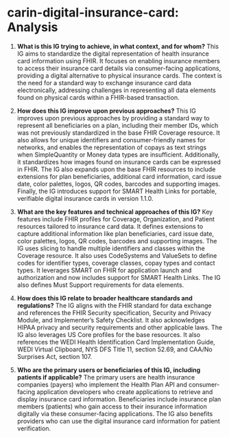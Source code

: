 # carin-digital-insurance-card: Analysis

1.  **What is this IG trying to achieve, in what context, and for whom?**
    This IG aims to standardize the digital representation of health insurance card information using FHIR. It focuses on enabling insurance members to access their insurance card details via consumer-facing applications, providing a digital alternative to physical insurance cards. The context is the need for a standard way to exchange insurance card data electronically, addressing challenges in representing all data elements found on physical cards within a FHIR-based transaction.

2.  **How does this IG improve upon previous approaches?**
    This IG improves upon previous approaches by providing a standard way to represent all beneficiaries on a plan, including their member IDs, which was not previously standardized in the base FHIR Coverage resource. It also allows for unique identifiers and consumer-friendly names for networks, and enables the representation of copays as text strings when SimpleQuantity or Money data types are insufficient. Additionally, it standardizes how images found on insurance cards can be expressed in FHIR. The IG also expands upon the base FHIR resources to include extensions for plan beneficiaries, additional card information, card issue date, color palettes, logos, QR codes, barcodes and supporting images. Finally, the IG introduces support for SMART Health Links for portable, verifiable digital insurance cards in version 1.1.0.

3.  **What are the key features and technical approaches of this IG?**
    Key features include FHIR profiles for Coverage, Organization, and Patient resources tailored to insurance card data. It defines extensions to capture additional information like plan beneficiaries, card issue date, color palettes, logos, QR codes, barcodes and supporting images. The IG uses slicing to handle multiple identifiers and classes within the Coverage resource. It also uses CodeSystems and ValueSets to define codes for identifier types, coverage classes, copay types and contact types. It leverages SMART on FHIR for application launch and authorization and now includes support for SMART Health Links. The IG also defines Must Support requirements for data elements.

4.  **How does this IG relate to broader healthcare standards and regulations?**
    The IG aligns with the FHIR standard for data exchange and references the FHIR Security specification, Security and Privacy Module, and Implementer’s Safety Checklist. It also acknowledges HIPAA privacy and security requirements and other applicable laws. The IG also leverages US Core profiles for the base resources. It also references the WEDI Health Identification Card Implementation Guide, WEDI Virtual Clipboard, NYS DFS Title 11, section 52.69, and CAA/No Surprises Act, section 107.

5.  **Who are the primary users or beneficiaries of this IG, including patients if applicable?**
    The primary users are health insurance companies (payers) who implement the Health Plan API and consumer-facing application developers who create applications to retrieve and display insurance card information. Beneficiaries include insurance plan members (patients) who gain access to their insurance information digitally via these consumer-facing applications. The IG also benefits providers who can use the digital insurance card information for patient verification.
